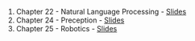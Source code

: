 1. Chapter 22 - Natural Language Processing - [Slides](https://docs.google.com/presentation/d/1F0jX0KCu9yGVfMgeiKHdSbF-55qIJwfjNlqwX8AmmBE/edit?usp=sharing)
1. Chapter 24 - Preception - [Slides](https://docs.google.com/presentation/d/1BG3K7HO6P_o_xavGEVgBAEMtNPgOKFAUXoT0lIcGXzQ/edit?usp=sharing)
1. Chapter 25 - Robotics - [Slides](https://docs.google.com/presentation/d/13ERCsqP_U-eSuxISEfNr40jtm3UD9OlKdez-SbPLeTc/edit?usp=sharing)
